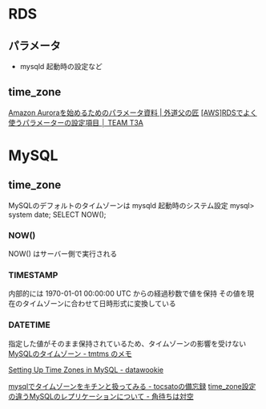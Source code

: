 # RDS
## パラメータ
- mysqld 起動時の設定など
## time_zone

[Amazon Auroraを始めるためのパラメータ資料 | 外道父の匠](http://blog.father.gedow.net/2016/05/23/amazon-aurora-parameter/)
[[AWS]RDSでよく使うパラメーターの設定項目 │ TEAM T3A](https://www.t3a.jp/blog/infrastructure/aws-rds-param/)

# MySQL
## time_zone
MySQLのデフォルトのタイムゾーンは mysqld 起動時のシステム設定
mysql> system date; SELECT NOW();
### NOW()
NOW() はサーバー側で実行される
### TIMESTAMP
内部的には 1970-01-01 00:00:00 UTC からの経過秒数で値を保持
その値を現在のタイムゾーンに合わせて日時形式に変換している
### DATETIME
指定した値がそのまま保持されているため、タイムゾーンの影響を受けない
[MySQLのタイムゾーン - tmtms のメモ](https://tmtms.hatenablog.com/entry/2015/08/22/mysql-timezone)

[Setting Up Time Zones in MySQL - datawookie](https://datawookie.dev/blog/2017/08/setting-up-time-zones-in-mysql/)

[mysqlでタイムゾーンをキチンと扱ってみる - tocsatoの備忘録](https://tocsato.hatenablog.com/entry/2016/08/31/065408)
[time_zone設定の違うMySQLのレプリケーションについて - 角待ちは対空](https://blog.yux3.net/entry/2018/12/02/182113)
